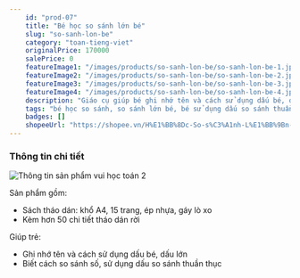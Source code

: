```yaml
---
    id: "prod-07"
    title: "Bé học so sánh lớn bé"
    slug: "so-sanh-lon-be"
    category: "toan-tieng-viet"
    originalPrice: 170000
    salePrice: 0
    featureImage1: "/images/products/so-sanh-lon-be/so-sanh-lon-be-1.jpg"
    featureImage2: "/images/products/so-sanh-lon-be/so-sanh-lon-be-2.jpg"
    featureImage3: "/images/products/so-sanh-lon-be/so-sanh-lon-be-3.jpg"
    featureImage4: "/images/products/so-sanh-lon-be/so-sanh-lon-be-4.jpg"
    description: "Giáo cụ giúp bé ghi nhớ tên và cách sử dụng dấu bé, dấu lớn, cách so sánh số, sử dụng dấu so sánh thuần thục."
    tags: "bé học so sánh, so sánh lớn bé, bé sử dụng dấu so sánh thuần thục, sách tháo dán"
    badges: []
    shopeeUrl: "https://shopee.vn/H%E1%BB%8Dc-So-s%C3%A1nh-L%E1%BB%9Bn-B%C3%A9-i.4108781.7345372665?sp_atk=84ee3058-c94b-4ff3-a183-2ce35b60c531&xptdk=84ee3058-c94b-4ff3-a183-2ce35b60c531"
---
```


### Thông tin chi tiết

![Thông tin sản phẩm vui học toán 2](/images/products/so-sanh-lon-be/so-sanh-lon-be-2.jpg)

Sản phẩm gồm:

- Sách tháo dán: khổ A4, 15 trang, ép nhựa, gáy lò xo
- Kèm hơn 50 chi tiết tháo dán rời

Giúp trẻ:

- Ghi nhớ tên và cách sử dụng dấu bé, dấu lớn
- Biết cách so sánh số, sử dụng dấu so sánh thuần thục
